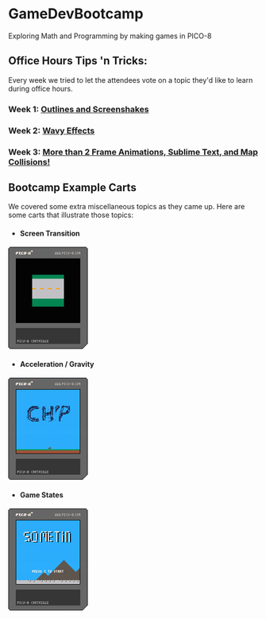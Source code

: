 # GameDevBootcamp
Exploring Math and Programming by making games in PICO-8

## Office Hours Tips 'n Tricks:
Every week we tried to let the attendees vote on a topic they'd like to learn during office hours.

### Week 1: [Outlines and Screenshakes](tips_n_tricks/week1/week1.md)
### Week 2: [Wavy Effects](tips_n_tricks/week2/week2.md)
### Week 3: [More than 2 Frame Animations, Sublime Text, and Map Collisions!](tips_n_tricks/week3/week3.md)

## Bootcamp Example Carts
We covered some extra miscellaneous topics as they came up. Here are some carts that illustrate those topics:  

- #### Screen Transition
![Screen Transition](week3/screen-transition.p8.png)
- #### Acceleration / Gravity
![Acceleration / Gravity](week3/chip.p8.png)
- #### Game States
![Game States](week3/game-states.p8.png)